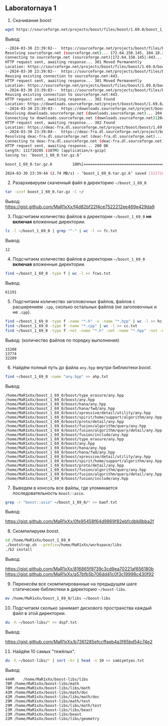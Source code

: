 ## Laboratornaya 1

1. Скачивание *boost*
`````sh
wget https://sourceforge.net/projects/boost/files/boost/1.69.0/boost_1_69_0.tar.gz
`````
Вывод:
`````sh
--2024-03-30 23:39:02--  https://sourceforge.net/projects/boost/files/boost/1.69.0/boost_1_69_0.tar.gz
Resolving sourceforge.net (sourceforge.net)... 172.64.150.145, 104.18.37.111, 2606:4700:4400::6812:256f, ...
Connecting to sourceforge.net (sourceforge.net)|172.64.150.145|:443... connected.
HTTP request sent, awaiting response... 301 Moved Permanently
Location: https://sourceforge.net/projects/boost/files/boost/1.69.0/boost_1_69_0.tar.gz/ [following]
--2024-03-30 23:39:02--  https://sourceforge.net/projects/boost/files/boost/1.69.0/boost_1_69_0.tar.gz/
Reusing existing connection to sourceforge.net:443.
HTTP request sent, awaiting response... 301 Moved Permanently
Location: https://sourceforge.net/projects/boost/files/boost/1.69.0/boost_1_69_0.tar.gz/download [following]
--2024-03-30 23:39:03--  https://sourceforge.net/projects/boost/files/boost/1.69.0/boost_1_69_0.tar.gz/download
Reusing existing connection to sourceforge.net:443.
HTTP request sent, awaiting response... 302 Found
Location: https://downloads.sourceforge.net/project/boost/boost/1.69.0/boost_1_69_0.tar.gz?ts=gAAAAABmCHhotTa-VX-apTZiZfWqRNsE6XbYm0Z-aunik_Tqq9MyMCnyB20kDRYdm1Rj3ZLsYzn2B6BYQHXdddYZYKwpMXEj2Q%3D%3D&use_mirror=deac-fra&r= [following]
--2024-03-30 23:39:03--  https://downloads.sourceforge.net/project/boost/boost/1.69.0/boost_1_69_0.tar.gz?ts=gAAAAABmCHhotTa-VX-apTZiZfWqRNsE6XbYm0Z-aunik_Tqq9MyMCnyB20kDRYdm1Rj3ZLsYzn2B6BYQHXdddYZYKwpMXEj2Q%3D%3D&use_mirror=deac-fra&r=
Resolving downloads.sourceforge.net (downloads.sourceforge.net)... 204.68.111.105
Connecting to downloads.sourceforge.net (downloads.sourceforge.net)|204.68.111.105|:443... connected.
HTTP request sent, awaiting response... 302 Found
Location: https://deac-fra.dl.sourceforge.net/project/boost/boost/1.69.0/boost_1_69_0.tar.gz [following]
--2024-03-30 23:39:04--  https://deac-fra.dl.sourceforge.net/project/boost/boost/1.69.0/boost_1_69_0.tar.gz
Resolving deac-fra.dl.sourceforge.net (deac-fra.dl.sourceforge.net)... 37.203.33.33
Connecting to deac-fra.dl.sourceforge.net (deac-fra.dl.sourceforge.net)|37.203.33.33|:443... connected.
HTTP request sent, awaiting response... 200 OK
Length: 111710205 (107M) [application/x-gzip]
Saving to: ‘boost_1_69_0.tar.gz.6’

boost_1_69_0.tar.gz.6         100%[=================================================>] 106.53M  1.81MB/s    in 39s

2024-03-30 23:39:44 (2.74 MB/s) - ‘boost_1_69_0.tar.gz.6’ saved [111710205/111710205]
`````

2. Разархивируем скаченный файл в директорию `~/boost_1_69_0`
`````sh
tar -xzvf boost_1_69_0.tar.gz -C ~/
`````

Вывод:
https://gist.github.com/MaR1xXx/f4d82bf22f4ce7522212ee469e429da9

3. Подсчитаем количество файлов в директории `~/boost_1_69_0` **не включая** вложенные директории.
`````sh
ls -l ~/boost_1_69_0 | grep "^-" | wc -l >> fc.txt
`````

Вывод:
`````
12
`````

4. Подсчитаем количество файлов в директории `~/boost_1_69_0` **включая** вложенные директории.
`````sh
find ~/boost_1_69_0 -type f | wc -l >> fcws.txt
`````

Вывод:
`````
61191
`````

5. Подсчитаем количество заголовочных файлов, файлов с расширением `.cpp`, сколько остальных файлов (не заголовочных и не `.cpp`).
`````sh
find ~/boost_1_69_0 -type f -name "*.h" -o -name "*.hpp" | wc -l >> hc.txt
find ~/boost_1_69_0 -type f -name "*.cpp" | wc -l >> cc.txt
find ~/boost_1_69_0 -type f -not -name "*.h" -not -name "*.hpp" -not -name "*.cpp" | wc -l >> drugiyec.txt
`````

Вывод: (количество файлов по порядку выполнения)
`````
15208
13774
32209
`````

6. Найдём полный путь до файла `any.hpp` внутри библиотеки *boost*.
`````sh
find ~/boost_1_69_0 -name "any.hpp" >> ahp.txt
`````

Вывод:
`````
/home/MaR1xXx/boost_1_69_0/boost/type_erasure/any.hpp
/home/MaR1xXx/boost_1_69_0/boost/any.hpp
/home/MaR1xXx/boost_1_69_0/boost/hana/any.hpp
/home/MaR1xXx/boost_1_69_0/boost/hana/fwd/any.hpp
/home/MaR1xXx/boost_1_69_0/boost/xpressive/detail/utility/any.hpp
/home/MaR1xXx/boost_1_69_0/boost/spirit/home/support/algorithm/any.hpp
/home/MaR1xXx/boost_1_69_0/boost/proto/detail/any.hpp
/home/MaR1xXx/boost_1_69_0/boost/fusion/algorithm/query/any.hpp
/home/MaR1xXx/boost_1_69_0/boost/fusion/algorithm/query/detail/any.hpp
/home/MaR1xXx/boost_1_69_0/boost/fusion/include/any.hpp
/home/MaR1xXx/boost_1_69_0/boost/type_erasure/any.hpp
/home/MaR1xXx/boost_1_69_0/boost/any.hpp
/home/MaR1xXx/boost_1_69_0/boost/hana/any.hpp
/home/MaR1xXx/boost_1_69_0/boost/hana/fwd/any.hpp
/home/MaR1xXx/boost_1_69_0/boost/xpressive/detail/utility/any.hpp
/home/MaR1xXx/boost_1_69_0/boost/spirit/home/support/algorithm/any.hpp
/home/MaR1xXx/boost_1_69_0/boost/proto/detail/any.hpp
/home/MaR1xXx/boost_1_69_0/boost/fusion/algorithm/query/any.hpp
/home/MaR1xXx/boost_1_69_0/boost/fusion/algorithm/query/detail/any.hpp
/home/MaR1xXx/boost_1_69_0/boost/fusion/include/any.hpp
`````

7. Выведем в консоль все файлы, где упоминается последовательность `boost::asio`.
`````sh
grep -r "boost::asio" ~/boost_1_69_0/* >> baof.txt
`````

Вывод:

https://gist.github.com/MaR1xXx/0fe95458f64d9869f82ebfcdbb8bba2f


8. Скомпилируем *boost*.
`````sh
cd /home/MaR1xXx/boost_1_69_0
./bootstrap.sh --prefix=/home/MaR1xXx/workspace/libs
./b2 install
`````

Вывод:

https://gist.github.com/MaR1xXx/816865f9739c3cd9ea70221af656180b
https://gist.github.com/MaR1xXx/a57bfb5b706dd41c0f3c19998c430f92

9. Перенесём все скомпилированные на предыдущем шаге статические библиотеки в директорию `~/boost-libs`.
`````sh
mv /home/MaR1xXx/boost_1_69_0/libs ~/boost-libs
`````
10. Подсчитаем сколько занимает дискового пространства каждый файл в этой директории.
`````sh
du -h ~/boost-libs/* >> dspf.txt
`````

Вывод:

https://gist.github.com/MaR1xXx/b7361285efccffaeb4a3f65bd54c74e2


11. Найдём 10 самых "тяжёлых".
`````sh
du -h ~/boost-libs/* | sort -hr | head -n 10 >> samiyetyas.txt
`````

Вывод:
`````
444M	/home/MaR1xXx/boost-libs/libs
78M	/home/MaR1xXx/boost-libs/math
78M	/home/MaR1xXx/boost-libs/libs/math
42M	/home/MaR1xXx/boost-libs/math/doc
42M	/home/MaR1xXx/boost-libs/libs/math/doc
29M	/home/MaR1xXx/boost-libs/math/test
29M	/home/MaR1xXx/boost-libs/libs/math/test
23M	/home/MaR1xXx/boost-libs/libs/beast
23M	/home/MaR1xXx/boost-libs/beast
22M	/home/MaR1xXx/boost-libs/libs/geometry
`````
